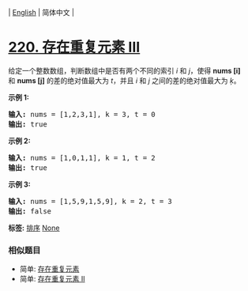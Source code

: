 | [English](README_EN.md) | 简体中文 |

# [220. 存在重复元素 III](https://leetcode-cn.com/problems/contains-duplicate-iii)
<p>给定一个整数数组，判断数组中是否有两个不同的索引 <em>i</em> 和 <em>j</em>，使得&nbsp;<strong>nums [i]</strong> 和&nbsp;<strong>nums [j]</strong>&nbsp;的差的绝对值最大为 <em>t</em>，并且 <em>i</em> 和 <em>j</em> 之间的差的绝对值最大为 <em>ķ</em>。</p>

<p><strong>示例&nbsp;1:</strong></p>

<pre><strong>输入:</strong> nums = [1,2,3,1], k<em> </em>= 3, t = 0
<strong>输出:</strong> true</pre>

<p><strong>示例 2:</strong></p>

<pre><strong>输入: </strong>nums = [1,0,1,1], k<em> </em>=<em> </em>1, t = 2
<strong>输出:</strong> true</pre>

<p><strong>示例 3:</strong></p>

<pre><strong>输入: </strong>nums = [1,5,9,1,5,9], k = 2, t = 3
<strong>输出:</strong> false</pre>

**标签:**  [排序](https://leetcode-cn.com/tag/sort) [None](https://leetcode-cn.com/tag/ordered-map) 
 ### 相似题目
- 简单:	[存在重复元素](https://leetcode-cn.com/problems/contains-duplicate) 
- 简单:	[存在重复元素 II](https://leetcode-cn.com/problems/contains-duplicate-ii) 

